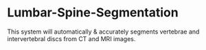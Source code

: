 # Lumbar-Spine-Segmentation
This system will automatically  &amp; accurately segments vertebrae and intervertebral discs from CT and MRI images.
